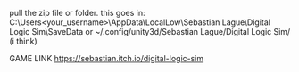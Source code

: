 pull the zip file or folder. this goes in:
C:\Users\<your_username>\AppData\LocalLow\Sebastian Lague\Digital Logic Sim\SaveData
or
~/.config/unity3d/Sebastian Lague/Digital Logic Sim/
(i think)

GAME LINK
https://sebastian.itch.io/digital-logic-sim

